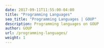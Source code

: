 ```yaml
---
date: 2017-09-11T11:55:00-04:00
title: "Programming Languages"
seo_title: "Programming Languages | GOUP"
description: Programming languages on GOUP
author: GOUP
url: /programming-languages/
weight: 1
---
```

